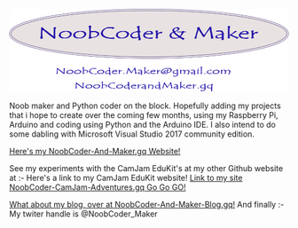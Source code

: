 ![My Logo](/images/small_logo.png)

Noob maker and Python coder on the block. Hopefully adding my projects that i hope to create over the coming few months, using my Raspberry Pi, Arduino and coding using Python and the Arduino IDE. I also intend to do some dabling with Microsoft Visual Studio 2017 community edition.

 [Here's my NoobCoder-And-Maker.gq Website!](http://noobcoder-and-maker.gq)

See my experiments with the CamJam EduKit's at my other Github website at :- 
 Here's a link to my CamJam EduKit website!
 [Link to my site NoobCoder-CamJam-Adventures.gq Go Go GO!](http://noobcoder-camjam-adventures.gq)

 [What about my blog, over at NoobCoder-And-Maker-Blog.gq!](http://noobcoder-and-maker-blog.gq)
 And finally :- My twiter handle is @NoobCoder_Maker
